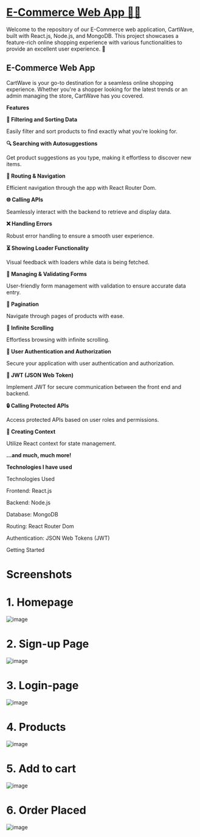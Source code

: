 <h1><a href="https://react-ecommerce-shop-tau.vercel.app/" > E-Commerce Web App 🛒🌐</a></h1>

Welcome to the repository of our E-Commerce web application, CartWave, built with React.js, Node.js, and MongoDB. This project showcases a feature-rich online shopping experience with various functionalities to provide an excellent user experience. 🚀

<h2> E-Commerce Web App</h2>

CartWave is your go-to destination for a seamless online shopping experience. Whether you're a shopper looking for the latest trends or an admin managing the store, CartWave has you covered.

**Features**

**🧩 **Filtering and Sorting Data****

Easily filter and sort products to find exactly what you're looking for.

**🔍 **Searching with Autosuggestions****

Get product suggestions as you type, making it effortless to discover new items.

**🚀 Routing & Navigation**

Efficient navigation through the app with React Router Dom.

**🌐 Calling APIs**

Seamlessly interact with the backend to retrieve and display data.

**❌ Handling Errors**

Robust error handling to ensure a smooth user experience.

**⏳ Showing Loader Functionality**

Visual feedback with loaders while data is being fetched.

**📝 Managing & Validating Forms**

User-friendly form management with validation to ensure accurate data entry.

**📖 Pagination**

Navigate through pages of products with ease.

**🔄 Infinite Scrolling**

Effortless browsing with infinite scrolling.

**🔐 User Authentication and Authorization**

Secure your application with user authentication and authorization.

**🌟 JWT (JSON Web Token)**

Implement JWT for secure communication between the front end and backend.

****🔒 Calling Protected APIs****

Access protected APIs based on user roles and permissions.

**🔄 Creating Context**

Utilize React context for state management.


**...and much, much more!**

**Technologies I have used**

Technologies Used

Frontend: React.js

Backend: Node.js

Database: MongoDB

Routing: React Router Dom

Authentication: JSON Web Tokens (JWT)

Getting Started

# Screenshots

# 1. Homepage

![image](https://github.com/Rushikeshsasamkar/React-Ecommerce-Shop/assets/44942941/4f2e054a-8c6d-43a4-9691-41270eadb997)

# 2. Sign-up Page

![image](https://github.com/Rushikeshsasamkar/React-Ecommerce-Shop/assets/44942941/d3685964-b0d2-49b4-bf0b-55252fe8dc8d)

# 3. Login-page

![image](https://github.com/Rushikeshsasamkar/React-Ecommerce-Shop/assets/44942941/6a75a7b8-4b6e-4b77-b0a9-853736ca24cb)

# 4. Products

![image](https://github.com/Rushikeshsasamkar/React-Ecommerce-Shop/assets/44942941/549a8da1-e25c-4c25-bbee-0cf9b28d875b)

# 5. Add to cart

![image](https://github.com/Rushikeshsasamkar/React-Ecommerce-Shop/assets/44942941/4776d6d5-7bfd-471d-9e3d-0753f21e8b35)

# 6. Order Placed

![image](https://github.com/Rushikeshsasamkar/React-Ecommerce-Shop/assets/44942941/e77faa5a-8da1-41fe-8785-4867dbedef64)




